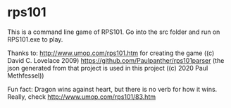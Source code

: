 # rps101

This is a command line game of RPS101.
Go into the src folder and run on RPS101.exe to play.

Thanks to:
http://www.umop.com/rps101.htm for creating the game ((c) David C. Lovelace 2009)
https://github.com/Paulpanther/rps101parser (the json generated from that project is used in this project ((c) 2020 Paul Methfessel))

Fun fact: Dragon wins against heart, but there is no verb for how it wins. Really, check http://www.umop.com/rps101/83.htm
